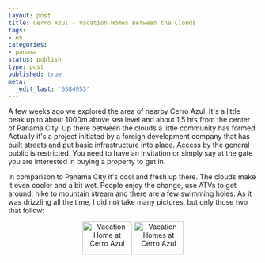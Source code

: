 ```yaml
---
layout: post
title: Cerro Azul - Vacation Homes Between the Clouds
tags:
- en
categories:
- panama
status: publish
type: post
published: true
meta:
  _edit_last: '6384953'
---
```

<p>A few weeks ago we explored the area of nearby Cerro Azul. It's a little peak up to about 1000m above sea level and about 1.5 hrs from the center of Panama City. Up there between the clouds a little community has formed. Actually it's a project initiated by a foreign development company that has built streets and put basic infrastructure into place. Access by the general public is restricted. You need to have an invitation or simply say at the gate you are interested in buying a property to get in.</p>

<p>In comparison to Panama City it's cool and fresh up there. The clouds make it even cooler and a bit wet. People enjoy the change, use ATVs to get around, hike to mountain stream and there are a few swimming holes. As it was drizzling all the time, I did not take many pictures, but only those two that follow:</p>

<p align="center"><a href="http://www.flickr.com/photos/stephan-schwab/378809070/" title="Vacation Home at Cerro Azul"><img src="http://farm1.static.flickr.com/131/378809070_b5cbead78f_t.jpg" width="100" height="67" alt="Vacation Home at Cerro Azul" /></a> <a href="http://www.flickr.com/photos/stephan-schwab/378810690/" title="Vacation Homes at Cerro Azul"><img src="http://farm1.static.flickr.com/149/378810690_adfff9d227_t.jpg" width="100" height="67" alt="Vacation Homes at Cerro Azul" /></a></p>
